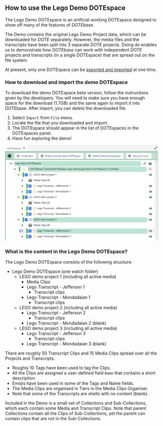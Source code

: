 ## How to use the Lego Demo DOTEspace

The Lego Demo DOTEspace is an artificial working DOTEspace designed to show off many of the features of _DOTEbase_.

The Demo contains the original Lego Demo Project data, which can be downloaded for _DOTE_ separately.
However, the media files and the transcripts have been split into 3 separate _DOTE_ projects.
Doing do enables us to demonstrate how _DOTEbase_ can work with independent _DOTE_ projects and transcripts (in a single DOTEspace) that are spread out on the file system.

At present, only one DOTEspace can be [exported and imported](export.md) at one time.

### How to download and import the demo DOTEspace

To download the demo DOTEspace beta version, follow the instructions given by the developers.
You will need to make sure you have enough space for the download (1.7GB) and the same again to import it into DOTEbase.
After import, you can delete the downloaded file.

1. Select `Import` from `File` menu.
2. Locate the file that you downloaded and import.
3. The DOTEspace should appear in the list of DOTEspaces in the DOTEspaces panel.
4. Have fun exploring the demo!

[![Demo](images/dotespace/demo.png)](images/dotespace/demo.png)

### What is the content in the Lego Demo DOTEspace?

The Lego Demo DOTEspace consists of the following structure:

- Lego Demo DOTEspace (one watch folder)
  - LEGO demo project 1 (including all active media)
    - Media Clips
    - Lego Transcript - Jefferson 1
      - Transcript clips
    - Lego Transcript - Mondadaian 1
      - Transcript clips
  - LEGO demo project 2 (including all active media)
    - Lego Transcript - Jefferson 2
      - Transcript clips
    - Lego Transcript - Mondadaian 2 (blank)
  - LEGO demo project 3 (including all active media)
    - Lego Transcript - Jefferson 3
      - Transcript clips
    - Lego Transcript - Mondadaian 3 (blank)

There are roughly 50 Transcript Clips and 15 Media Clips spread over all the Projects and Transcripts.

- Roughly 10 Tags have been used to tag the Clips.
- All the Clips are assigned a user-defined field `Name` that contains a short description.
- Emojis have been used in some of the Tags and Name fields.
- The Media Clips are organised in Tiers in the Media Clips Organiser.
- Note that some of the Transcripts are shells with no content (blank).

Included in the Demo is a small set of Collections and Sub-Collections, which each contain some Media and Transcript Clips.
Note that parent Collections contain all the Clips of Sub-Collections, yet the parent can contain clips that are not in the Sub-Collections.

